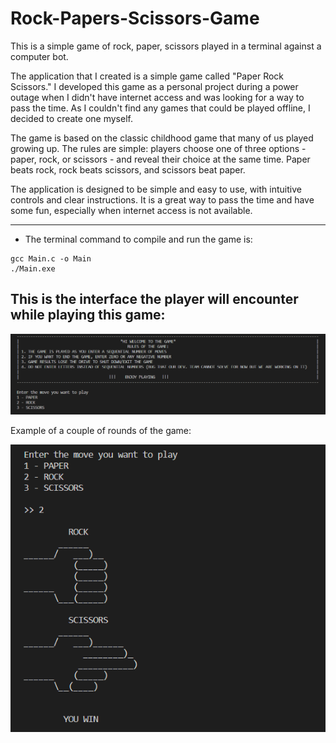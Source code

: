 # Rock-Papers-Scissors-Game
This is a simple game of rock, paper, scissors played in a terminal against a computer bot.

The application that I created is a simple game called "Paper Rock Scissors." I developed this game as a personal project during a power outage when I didn't have internet access and was looking for a way to pass the time. As I couldn't find any games that could be played offline, I decided to create one myself.

The game is based on the classic childhood game that many of us played growing up. The rules are simple: players choose one of three options - paper, rock, or scissors - and reveal their choice at the same time. Paper beats rock, rock beats scissors, and scissors beat paper. 

The application is designed to be simple and easy to use, with intuitive controls and clear instructions. It is a great way to pass the time and have some fun, especially when internet access is not available.

---

- The terminal command to compile and run the game is:

``` Terminal
gcc Main.c -o Main
./Main.exe 
```

## This is the interface the player will encounter while playing this game:

![](Images/1.PNG)

Example of a couple of rounds of the game:

![](Images/2.PNG)